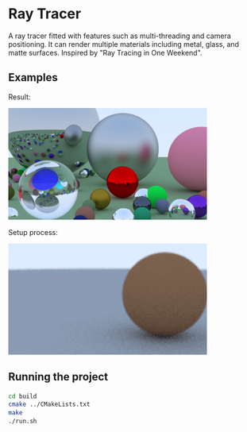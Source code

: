 # Ray Tracer

A ray tracer fitted with features such as multi-threading and camera positioning. It can render multiple materials including metal, glass, and matte surfaces. Inspired by "Ray Tracing in One Weekend".

## Examples

Result:

<img src="/results/scene1.png" width="400px" />

Setup process:

<img src="/results/setup.gif" width="400px" />


## Running the project

```bash
cd build
cmake ../CMakeLists.txt
make
./run.sh
```
